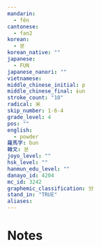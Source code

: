 ```yaml
---
mandarin:
  - fěn
cantonese:
  - fan2
korean:
  - 분
korean_native: ""
japanese:
  - FUN
japanese_nanori: ""
vietnamese:
middle_chinese_initial: p
middle_chinese_final: ɨun
stroke_count: "10"
radical: 米
skip_number: 1-6-4
grade_level: 4
pos: ""
english:
  - powder
羅馬字: bun
韓文: 분
joyo_level: ""
hsk_level: ""
hanmun_edu_level: ""
danayo_id: 4204
mc_id: 3242
graphemic_classification: 分
stand_in: "TRUE"
aliases:
---
```


# Notes
